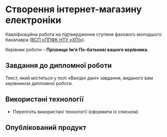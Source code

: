 # Створення інтернет-магазину електроніки 

Кваліфікаційна робота на підтвердження ступеня фахового молодшого бакалавра ([ВСП «ППФК НТУ «ХПІ»](http://polytechnic.poltava.ua)). 

Керівник роботи – **Прізвище Ім’я По-батькові вашого керівника**.

## Завдання до дипломної роботи

Текст, який міститься у полі «Вихідні дані» завдання, виданого вам керівником дипломної роботи.

## Використані технології

* Перелічіть використані технології (оформити їх списком)

## Опублікований продукт
